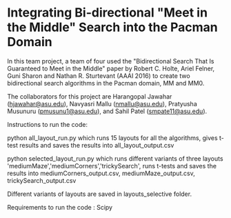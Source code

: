 # Integrating Bi-directional "Meet in the Middle" Search into the Pacman Domain

In this team project, a team of four used the "Bidirectional Search That Is Guaranteed to Meet in the Middle" paper by Robert C. Holte, Ariel Felner, Guni Sharon and Nathan R. Sturtevant (AAAI 2016) to create two bidirectional search algorithms in the Pacman domain, MM and MM0.

The collaborators for this project are Harangopal Jawahar (hjawahar@asu.edu), Navyasri Mallu (nmallu@asu.edu), Pratyusha Musunuru (pmusunu1@asu.edu), and Sahil Patel (smpate11@asu.edu).


Instructions to run the code:

python all_layout_run.py which runs 15 layouts for all the algorithms, gives t-test results and saves the results into all_layout_output.csv

python selected_layout_run.py which runs different variants of three layouts 'mediumMaze','mediumCorners','trickySearch', runs t-tests and saves the results into mediumCorners_output.csv, mediumMaze_output.csv, trickySearch_output.csv

Different variants of layouts are saved in layouts_selective folder.

Requirements to run the code :
Scipy